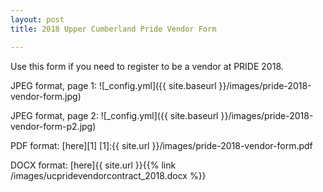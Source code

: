 ```yaml
---
layout: post
title: 2018 Upper Cumberland Pride Vendor Form

---
```


Use this form if you need to register to be a vendor at PRIDE 2018.

JPEG format, page 1:
![_config.yml]({{ site.baseurl }}/images/pride-2018-vendor-form.jpg)

JPEG format, page 2:
![_config.yml]({{ site.baseurl }}/images/pride-2018-vendor-form-p2.jpg)

PDF format: [here][1]
[1]:{{ site.url }}/images/pride-2018-vendor-form.pdf

DOCX format: [here]{{ site.url }}{{% link /images/ucpridevendorcontract_2018.docx %}}

